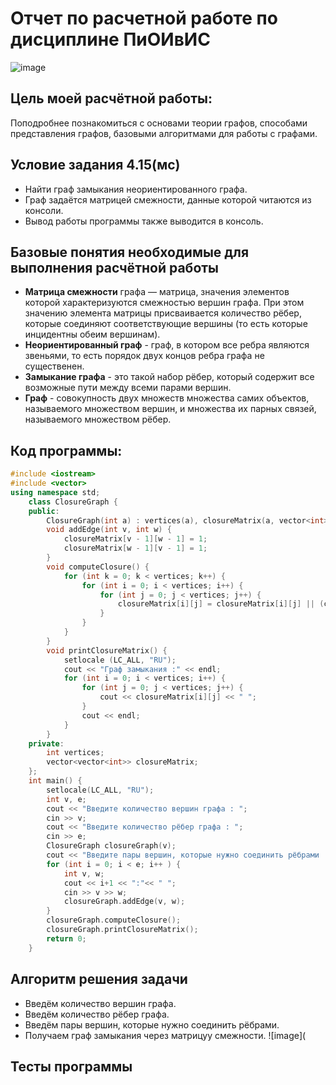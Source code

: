 # Отчет по расчетной работе по дисциплине ПиОИвИС
 ![image](https://github.com/iis-32170x/RPIIS/blob/%D0%9F%D1%88%D0%B5%D0%BD%D0%BE%D0%B2_%D0%95/Screens/IMG_20231218_184939_348.jpg)
## Цель моей расчётной работы:
Поподробнее познакомиться с основами теории графов, способами представления графов, базовыми алгоритмами для работы с графами.
## Условие задания 4.15(мс)
- Найти граф замыкания неориентированного графа.
- Граф задаётся матрицей смежности, данные которой читаются из консоли. 
- Вывод работы программы также выводится в консоль.
## Базовые понятия необходимые для выполнения расчётной работы
- **Матрица смежности** графа — матрица, значения элементов которой характеризуются смежностью вершин графа. При этом значению элемента матрицы присваивается количество рёбер, которые соединяют соответствующие вершины (то есть которые инцидентны обеим вершинам).
- **Неориентированный граф** - граф, в котором все ребра являются звеньями, то есть порядок двух концов ребра графа не существенен.
- **Замыкание графа** - это такой набор рёбер, который содержит все возможные пути между всеми парами вершин.
- **Граф** - совокупность двух множеств множества самих объектов, называемого множеством вершин, и множества их парных связей, называемого множеством рёбер.  
## Код программы:
```cpp
#include <iostream>
#include <vector>
using namespace std;
    class ClosureGraph {
    public:
        ClosureGraph(int a) : vertices(a), closureMatrix(a, vector<int>(a, 0)) {}
        void addEdge(int v, int w) {
            closureMatrix[v - 1][w - 1] = 1;
            closureMatrix[w - 1][v - 1] = 1;
        }
        void computeClosure() {
            for (int k = 0; k < vertices; k++) {
                for (int i = 0; i < vertices; i++) {
                    for (int j = 0; j < vertices; j++) {
                        closureMatrix[i][j] = closureMatrix[i][j] || (closureMatrix[i][k] && closureMatrix[k][j]);
                    }
                }
            }
        }
        void printClosureMatrix() {
            setlocale (LC_ALL, "RU");
            cout << "Граф замыкания :" << endl;
            for (int i = 0; i < vertices; i++) {
                for (int j = 0; j < vertices; j++) {
                    cout << closureMatrix[i][j] << " ";
                }
                cout << endl;
            }
        }
    private:
        int vertices;
        vector<vector<int>> closureMatrix;
    };
    int main() {
        setlocale(LC_ALL, "RU");
        int v, e;
        cout << "Введите количество вершин графа : ";
        cin >> v;
        cout << "Введите количество рёбер графа : ";
        cin >> e;
        ClosureGraph closureGraph(v);
        cout << "Введите пары вершин, которые нужно соединить рёбрами :" << endl;
        for (int i = 0; i < e; i++ ) {
            int v, w;
            cout << i+1 << ":"<< " ";
            cin >> v >> w;
            closureGraph.addEdge(v, w);
        }
        closureGraph.computeClosure();
        closureGraph.printClosureMatrix();
        return 0;
    }
```
## Алгоритм решения задачи
- Введём количество вершин графа.
- Введём количество рёбер графа.
- Введём пары вершин, которые нужно соединить рёбрами.
- Получаем граф замыкания через матрицуу смежности.
 ![image](
## Тесты программы
